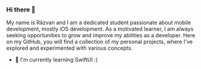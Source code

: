 ### Hi there 👋

My name is Răzvan and I am a dedicated student passionate about mobile development, mostly iOS development. As a motivated learner, I am always seeking opportunities to grow and improve my abilities as a developer.
Here on my GitHub, you will find a collection of my personal projects, where I've explored and experimented with various concepts.
- 🌱 I'm currently learning SwiftUI :)
